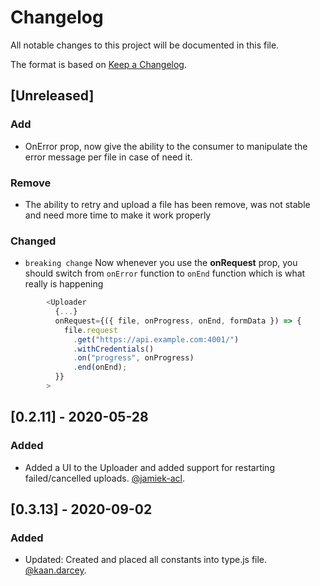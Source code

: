 # Changelog

All notable changes to this project will be documented in this file.

The format is based on [Keep a Changelog](https://keepachangelog.com/en/1.0.0/).

## [Unreleased]

### Add

- OnError prop, now give the ability to the consumer to manipulate the error message per file in case of need it.

### Remove

- The ability to retry and upload a file has been remove, was not stable and need more time to make it work properly

### Changed

- `breaking change` Now whenever you use the **onRequest** prop, you should switch from `onError` function to `onEnd` function which is what really is happening

```js
        <Uploader
          {...}
          onRequest={({ file, onProgress, onEnd, formData }) => {
            file.request
              .get("https://api.example.com:4001/")
              .withCredentials()
              .on("progress", onProgress)
              .end(onEnd);
          }}
        >

```

## [0.2.11] - 2020-05-28

### Added

- Added a UI to the Uploader and added support for restarting failed/cancelled uploads. [@jamiek-acl](https://github.com/jamiek-acl).

## [0.3.13] - 2020-09-02

### Added

- Updated: Created and placed all constants into type.js file. [@kaan.darcey](https://github.com/KDarcey).
